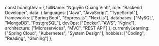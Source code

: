 const hoangDev = {
  fullName: "Nguyễn Quang Vinh",
  role: "Backend Developer",
  data: {
    languages: ["Java", "JavaScript", "TypeScript"],
    frameworks: ["Spring Boot", "Express.js", "Next.js"],
    databases: ["MySQL", "MongoDB", "PostgreSQL"],
    devOps: ["Docker", "AWS", "Nginx"],
    architecture: ["Microservices", "MVC", "REST API"]
  },
  currentlyLearning: ["Spring Cloud", "Kubernetes", "System Design"],
  hobbies: ["Coding", "Reading", "Gaming"]
};
